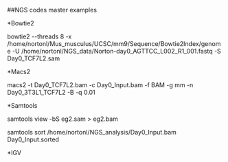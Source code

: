 ##NGS codes master examples

*Bowtie2

bowtie2 --threads 8 -x /home/nortonl/Mus_musculus/UCSC/mm9/Sequence/Bowtie2Index/genome -U /home/nortonl/NGS_data/Norton-day0_AGTTCC_L002_R1_001.fastq -S Day0_TCF7L2.sam



*Macs2

macs2 -t Day0_TCF7L2.bam -c Day0_Input.bam -f BAM -g mm -n Day0_3T3L1_TCF7L2 -B -q 0.01




*Samtools

samtools view -bS eg2.sam > eg2.bam

samtools sort /home/nortonl/NGS_analysis/Day0_Input.bam Day0_Input.sorted



*IGV

